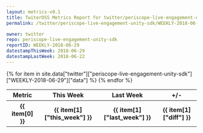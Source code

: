 ```yaml
---
layout: metrics-v0.1
title: TwiterOSS Metrics Report for twitter/periscope-live-engagement-unity-sdk | WEEKLY-2018-06-29 | 2018-06-29
permalink: /twitter/periscope-live-engagement-unity-sdk/WEEKLY-2018-06-29.html

owner: twitter
repo: periscope-live-engagement-unity-sdk
reportID: WEEKLY-2018-06-29
datestampThisWeek: 2018-06-29
datestampLastWeek: 2018-06-22
---
```


<table style="width: 100%">
    <tr>
        <th>Metric</th>
        <th>This Week</th>
        <th>Last Week</th>
        <th>+/-</th>
    </tr>
    {% for item in site.data["twitter"]["periscope-live-engagement-unity-sdk"]["WEEKLY-2018-06-29"]["data"] %}
    <tr>
        <th>{{ item[0] }}</th>
        <th>{{ item[1]["this_week"] }}</th>
        <th>{{ item[1]["last_week"] }}</th>
        <th>{{ item[1]["diff"] }}</th>
    </tr>
    {% endfor %}
</table>

